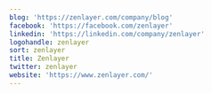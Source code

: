 ```yaml
---
blog: 'https://zenlayer.com/company/blog'
facebook: 'https://facebook.com/zenlayer'
linkedin: 'https://linkedin.com/company/zenlayer'
logohandle: zenlayer
sort: zenlayer
title: Zenlayer
twitter: zenlayer
website: 'https://www.zenlayer.com/'
---
```


